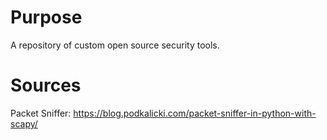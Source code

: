 # Purpose
A repository of custom open source security tools.

# Sources
Packet Sniffer: https://blog.podkalicki.com/packet-sniffer-in-python-with-scapy/
